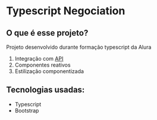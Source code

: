 <h1>Typescript Negociation</h1>
<h2>O que é esse projeto?</h2>
<p>Projeto desenvolvido durante formação typescript da Alura</p>
<ol>
  <li>Integração com <a href="https://www.themoviedb.org/documentation/api">API</a></li>
  <li>Componentes reativos</li>
  <li>Estilização componentizada</li>
</ol>
<h2>Tecnologias usadas:</h2>
<ul>
  <li>Typescript</li>
  <li>Bootstrap</li>
</ul>

